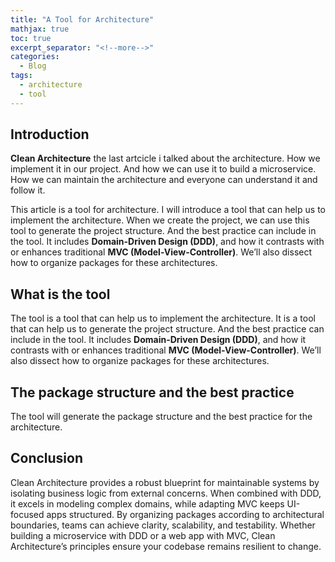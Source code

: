 ```yaml
---
title: "A Tool for Architecture"
mathjax: true
toc: true
excerpt_separator: "<!--more-->"
categories:
  - Blog
tags:
  - architecture
  - tool
---
```


## Introduction

**Clean Architecture** the last artcicle i talked about the architecture. How we implement it in our project. And how we can use it to build a microservice. How we can maintain the architecture and everyone can understand it and follow it.

This article is a tool for architecture. I will introduce a tool that can help us to implement the architecture. When we create the project, we can use this tool to generate the project structure. And the best practice can include in the tool. It includes **Domain-Driven Design (DDD)**, and how it contrasts with or enhances traditional **MVC (Model-View-Controller)**. We’ll also dissect how to organize packages for these architectures.

## What is the tool

The tool is a tool that can help us to implement the architecture. It is a tool that can help us to generate the project structure. And the best practice can include in the tool. It includes **Domain-Driven Design (DDD)**, and how it contrasts with or enhances traditional **MVC (Model-View-Controller)**. We’ll also dissect how to organize packages for these architectures.

## The package structure and the best practice

The tool will generate the package structure and the best practice for the architecture.


## Conclusion

Clean Architecture provides a robust blueprint for maintainable systems by isolating business logic from external concerns. When combined with DDD, it excels in modeling complex domains, while adapting MVC keeps UI-focused apps structured. By organizing packages according to architectural boundaries, teams can achieve clarity, scalability, and testability. Whether building a microservice with DDD or a web app with MVC, Clean Architecture’s principles ensure your codebase remains resilient to change.

<script type="module">
  import mermaid from 'https://cdn.jsdelivr.net/npm/mermaid@10/dist/mermaid.esm.min.mjs';
  mermaid.initialize({ startOnLoad: true });
</script>
